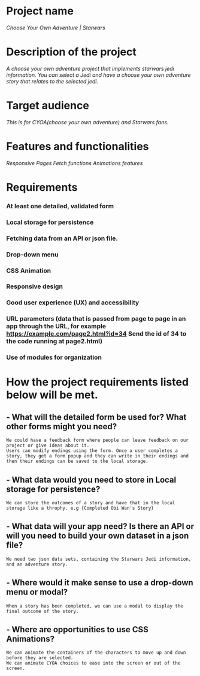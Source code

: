 # Project name
_Choose Your Own Adventure | Starwars_

# Description of the project
_A choose your own adventure project that implements starwars jedi information. You can select a Jedi and have a choose your own adventure story that relates to the selected jedi._

# Target audience
_This is for CYOA(choose your own adventure) and Starwars fans._

# Features and functionalities
_Responsive Pages_
_Fetch functions_
_Animations features_

# Requirements
### At least one detailed, validated form
### Local storage for persistence
### Fetching data from an API or json file.
### Drop-down menu
### CSS Animation
### Responsive design
### Good user experience (UX) and accessibility
### URL parameters (data that is passed from page to page in an app through the URL, for example https://example.com/page2.html?id=34 Send the id of 34 to the code running at page2.html)
### Use of modules for organization


# How the project requirements listed below will be met.

## - What will the detailed form be used for? What other forms might you need?
    We could have a feedback form where people can leave feedback on our project or give ideas about it.
    Users can modify endings using the form. Once a user completes a story, they get a form popup and they can write in their endings and then their endings can be saved to the local storage.
## - What data would you need to store in Local storage for persistence?
    We can store the outcomes of a story and have that in the local storage like a throphy. e.g {Completed Obi Wan's Story}
## - What data will your app need? Is there an API or will you need to build your own dataset in a json file?
    We need two json data sets, containing the Starwars Jedi information, and an adventure story.
## - Where would it make sense to use a drop-down menu or modal?
    When a story has been completed, we can use a modal to display the final outcome of the story.
## - Where are opportunities to use CSS Animations?
    We can animate the containers of the characters to move up and down before they are selected.
    We can animate CYOA choices to ease into the screen or out of the screen.
